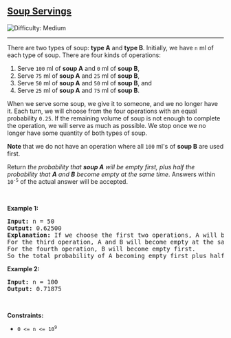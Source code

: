 <h2><a href="https://leetcode.com/problems/soup-servings">Soup Servings</a></h2> <img src='https://img.shields.io/badge/Difficulty-Medium-orange' alt='Difficulty: Medium' /><hr><p>There are two types of soup: <strong>type A</strong> and <strong>type B</strong>. Initially, we have <code>n</code> ml of each type of soup. There are four kinds of operations:</p>

<ol>
	<li>Serve <code>100</code> ml of <strong>soup A</strong> and <code>0</code> ml of <strong>soup B</strong>,</li>
	<li>Serve <code>75</code> ml of <strong>soup A</strong> and <code>25</code> ml of <strong>soup B</strong>,</li>
	<li>Serve <code>50</code> ml of <strong>soup A</strong> and <code>50</code> ml of <strong>soup B</strong>, and</li>
	<li>Serve <code>25</code> ml of <strong>soup A</strong> and <code>75</code> ml of <strong>soup B</strong>.</li>
</ol>

<p>When we serve some soup, we give it to someone, and we no longer have it. Each turn, we will choose from the four operations with an equal probability <code>0.25</code>. If the remaining volume of soup is not enough to complete the operation, we will serve as much as possible. We stop once we no longer have some quantity of both types of soup.</p>

<p><strong>Note</strong> that we do not have an operation where all <code>100</code> ml&#39;s of <strong>soup B</strong> are used first.</p>

<p>Return <em>the probability that <strong>soup A</strong> will be empty first, plus half the probability that <strong>A</strong> and <strong>B</strong> become empty at the same time</em>. Answers within <code>10<sup>-5</sup></code> of the actual answer will be accepted.</p>

<p>&nbsp;</p>
<p><strong class="example">Example 1:</strong></p>

<pre>
<strong>Input:</strong> n = 50
<strong>Output:</strong> 0.62500
<strong>Explanation:</strong> If we choose the first two operations, A will become empty first.
For the third operation, A and B will become empty at the same time.
For the fourth operation, B will become empty first.
So the total probability of A becoming empty first plus half the probability that A and B become empty at the same time, is 0.25 * (1 + 1 + 0.5 + 0) = 0.625.
</pre>

<p><strong class="example">Example 2:</strong></p>

<pre>
<strong>Input:</strong> n = 100
<strong>Output:</strong> 0.71875
</pre>

<p>&nbsp;</p>
<p><strong>Constraints:</strong></p>

<ul>
	<li><code>0 &lt;= n &lt;= 10<sup>9</sup></code></li>
</ul>
